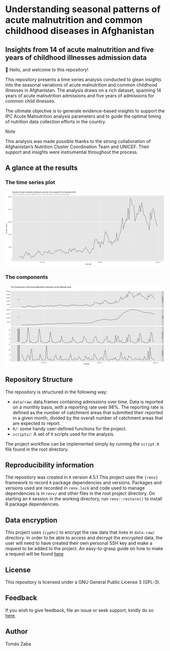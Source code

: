 

# Understanding seasonal patterns of acute malnutrition and common childhood diseases in Afghanistan

## Insights from 14 of acute malnutrition and five years of childhood illnesses admission data

👋 Hello, and welcome to this repository!

This repository presents a time series analysis conducted to glean
insights into the seasonal variations of acute malnutrition and common
childhood illnesses in Afghanistan. The analysis draws on a rich
dataset, spanning 14 years of acute malnutrition admissions and five
years of admissions for common child illnesses.

The ultimate objective is to generate evidence-based insights to support
the IPC Acute Malnutrition analysis parameters and to guide the optimal
timing of nutrition data collection efforts in the country.

> [!NOTE]
>
> This analysis was made possible thanks to the strong collaboration of
> Afghanistan’s Nutrition Cluster Coordination Team and UNICEF. Their
> support and insights were instrumental throughout the process.

## A glance at the results

### The time series plot

![](README_files/figure-commonmark/time-plot-1.png)

### The components

![](README_files/figure-commonmark/components-1.png)

## Repository Structure

The repository is structured in the following way:

- `data/raw`: data.frames containing admissions over time. Data is
  reported on a monthly basis, with a reporting rate over 98%. The
  reporting rate is defined as the number of catchment areas that
  submitted their reported in a given month, divided by the overall
  number of catchment areas that are expected to report.
- `R/`: some handy user-defined functions for the project.  
- `scripts/`: A set of `R` scripts used for the analysis.

The project workflow can be implemented simply by running the `script.R`
file found in the root directory.

## Reproducibility information

The repository was created in `R` version 4.5.1 This project uses the
`{renv}` framework to record `R` package dependencies and versions.
Packages and versions used are recorded in `renv.lock` and code used to
manage dependencies is in `renv/` and other files in the root project
directory. On starting an `R` session in the working directory, run
`renv::restore()` to install R package dependencies.

## Data encryption

This project uses `{cyphr}` to encrypt the raw data that lives in
`data-raw/` directory. In order to be able to access and decrypt the
encrypted data, the user will need to have created their own personal
SSH key and make a request to be added to the project. An easy-to-grasp
guide on how to make a request will be found
[here](https://github.com/OxfordIHTM/cyphr-encryption-demonstration#)

## License

This repository is licensed under a GNU General Public License 3
(GPL-3).

## Feedback

If you wish to give feedback, file an issue or seek support, kindly do
so [here](https://github.com/nutimes/afg-amn-admit/issues).

## Author

Tomás Zaba
